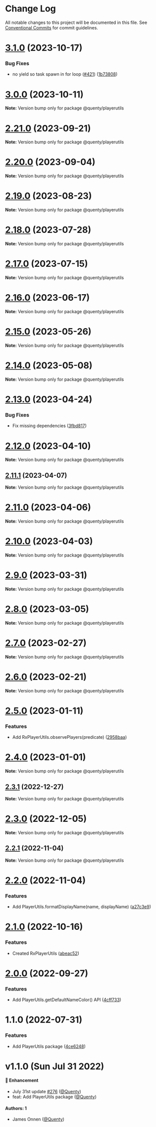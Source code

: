 # Change Log

All notable changes to this project will be documented in this file.
See [Conventional Commits](https://conventionalcommits.org) for commit guidelines.

# [3.1.0](https://github.com/Quenty/NevermoreEngine/compare/@quenty/playerutils@3.0.0...@quenty/playerutils@3.1.0) (2023-10-17)


### Bug Fixes

* no yield so task spawn in for loop ([#421](https://github.com/Quenty/NevermoreEngine/issues/421)) ([1b73808](https://github.com/Quenty/NevermoreEngine/commit/1b73808489a7b759966e963eb196d7d836fea18a))





# [3.0.0](https://github.com/Quenty/NevermoreEngine/compare/@quenty/playerutils@2.21.0...@quenty/playerutils@3.0.0) (2023-10-11)

**Note:** Version bump only for package @quenty/playerutils





# [2.21.0](https://github.com/Quenty/NevermoreEngine/compare/@quenty/playerutils@2.20.0...@quenty/playerutils@2.21.0) (2023-09-21)

**Note:** Version bump only for package @quenty/playerutils





# [2.20.0](https://github.com/Quenty/NevermoreEngine/compare/@quenty/playerutils@2.19.0...@quenty/playerutils@2.20.0) (2023-09-04)

**Note:** Version bump only for package @quenty/playerutils





# [2.19.0](https://github.com/Quenty/NevermoreEngine/compare/@quenty/playerutils@2.18.0...@quenty/playerutils@2.19.0) (2023-08-23)

**Note:** Version bump only for package @quenty/playerutils





# [2.18.0](https://github.com/Quenty/NevermoreEngine/compare/@quenty/playerutils@2.17.0...@quenty/playerutils@2.18.0) (2023-07-28)

**Note:** Version bump only for package @quenty/playerutils





# [2.17.0](https://github.com/Quenty/NevermoreEngine/compare/@quenty/playerutils@2.16.0...@quenty/playerutils@2.17.0) (2023-07-15)

**Note:** Version bump only for package @quenty/playerutils





# [2.16.0](https://github.com/Quenty/NevermoreEngine/compare/@quenty/playerutils@2.15.0...@quenty/playerutils@2.16.0) (2023-06-17)

**Note:** Version bump only for package @quenty/playerutils





# [2.15.0](https://github.com/Quenty/NevermoreEngine/compare/@quenty/playerutils@2.14.0...@quenty/playerutils@2.15.0) (2023-05-26)

**Note:** Version bump only for package @quenty/playerutils





# [2.14.0](https://github.com/Quenty/NevermoreEngine/compare/@quenty/playerutils@2.13.0...@quenty/playerutils@2.14.0) (2023-05-08)

**Note:** Version bump only for package @quenty/playerutils





# [2.13.0](https://github.com/Quenty/NevermoreEngine/compare/@quenty/playerutils@2.12.0...@quenty/playerutils@2.13.0) (2023-04-24)


### Bug Fixes

* Fix missing dependencies ([3fbd817](https://github.com/Quenty/NevermoreEngine/commit/3fbd817b1fee45bda1b963b61a6ed22b0db12b82))





# [2.12.0](https://github.com/Quenty/NevermoreEngine/compare/@quenty/playerutils@2.11.1...@quenty/playerutils@2.12.0) (2023-04-10)

**Note:** Version bump only for package @quenty/playerutils





## [2.11.1](https://github.com/Quenty/NevermoreEngine/compare/@quenty/playerutils@2.11.0...@quenty/playerutils@2.11.1) (2023-04-07)

**Note:** Version bump only for package @quenty/playerutils





# [2.11.0](https://github.com/Quenty/NevermoreEngine/compare/@quenty/playerutils@2.10.0...@quenty/playerutils@2.11.0) (2023-04-06)

**Note:** Version bump only for package @quenty/playerutils





# [2.10.0](https://github.com/Quenty/NevermoreEngine/compare/@quenty/playerutils@2.9.0...@quenty/playerutils@2.10.0) (2023-04-03)

**Note:** Version bump only for package @quenty/playerutils





# [2.9.0](https://github.com/Quenty/NevermoreEngine/compare/@quenty/playerutils@2.8.0...@quenty/playerutils@2.9.0) (2023-03-31)

**Note:** Version bump only for package @quenty/playerutils





# [2.8.0](https://github.com/Quenty/NevermoreEngine/compare/@quenty/playerutils@2.7.0...@quenty/playerutils@2.8.0) (2023-03-05)

**Note:** Version bump only for package @quenty/playerutils





# [2.7.0](https://github.com/Quenty/NevermoreEngine/compare/@quenty/playerutils@2.6.0...@quenty/playerutils@2.7.0) (2023-02-27)

**Note:** Version bump only for package @quenty/playerutils





# [2.6.0](https://github.com/Quenty/NevermoreEngine/compare/@quenty/playerutils@2.5.0...@quenty/playerutils@2.6.0) (2023-02-21)

**Note:** Version bump only for package @quenty/playerutils





# [2.5.0](https://github.com/Quenty/NevermoreEngine/compare/@quenty/playerutils@2.4.0...@quenty/playerutils@2.5.0) (2023-01-11)


### Features

* Add RxPlayerUtils.observePlayers(predicate) ([2958baa](https://github.com/Quenty/NevermoreEngine/commit/2958baa6b5c0055b5e965b832be65dda5b4a685a))





# [2.4.0](https://github.com/Quenty/NevermoreEngine/compare/@quenty/playerutils@2.3.1...@quenty/playerutils@2.4.0) (2023-01-01)

**Note:** Version bump only for package @quenty/playerutils





## [2.3.1](https://github.com/Quenty/NevermoreEngine/compare/@quenty/playerutils@2.3.0...@quenty/playerutils@2.3.1) (2022-12-27)

**Note:** Version bump only for package @quenty/playerutils





# [2.3.0](https://github.com/Quenty/NevermoreEngine/compare/@quenty/playerutils@2.2.1...@quenty/playerutils@2.3.0) (2022-12-05)

**Note:** Version bump only for package @quenty/playerutils





## [2.2.1](https://github.com/Quenty/NevermoreEngine/compare/@quenty/playerutils@2.2.0...@quenty/playerutils@2.2.1) (2022-11-04)

**Note:** Version bump only for package @quenty/playerutils





# [2.2.0](https://github.com/Quenty/NevermoreEngine/compare/@quenty/playerutils@2.1.0...@quenty/playerutils@2.2.0) (2022-11-04)


### Features

* Add PlayerUtils.formatDisplayName(name, displayName) ([a27c3e9](https://github.com/Quenty/NevermoreEngine/commit/a27c3e9dae1f6a0ea7e18b6bbda78098fe504916))





# [2.1.0](https://github.com/Quenty/NevermoreEngine/compare/@quenty/playerutils@2.0.0...@quenty/playerutils@2.1.0) (2022-10-16)


### Features

* Created RxPlayerUtils ([abeac52](https://github.com/Quenty/NevermoreEngine/commit/abeac52171ef3db0e56fdeb7fb344876cc8a3a4f))





# [2.0.0](https://github.com/Quenty/NevermoreEngine/compare/@quenty/playerutils@1.1.0...@quenty/playerutils@2.0.0) (2022-09-27)


### Features

* Add PlayerUtils.getDefaultNameColor() API ([4cff733](https://github.com/Quenty/NevermoreEngine/commit/4cff733c86bb00a7c61c22af47994f5e6123c701))





# 1.1.0 (2022-07-31)


### Features

* Add PlayerUtils package ([4ce6248](https://github.com/Quenty/NevermoreEngine/commit/4ce6248377ee32ff02e5ec5b451f4d21ddd033a6))





# v1.1.0 (Sun Jul 31 2022)

#### 🚀 Enhancement

- July 31st update [#276](https://github.com/Quenty/NevermoreEngine/pull/276) ([@Quenty](https://github.com/Quenty))
- feat: Add PlayerUtils package ([@Quenty](https://github.com/Quenty))

#### Authors: 1

- James Onnen ([@Quenty](https://github.com/Quenty))

